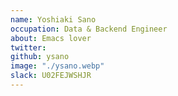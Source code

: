 ```yaml
---
name: Yoshiaki Sano
occupation: Data & Backend Engineer
about: Emacs lover
twitter:
github: ysano
image: "./ysano.webp"
slack: U02FEJWSHJR
---
```

